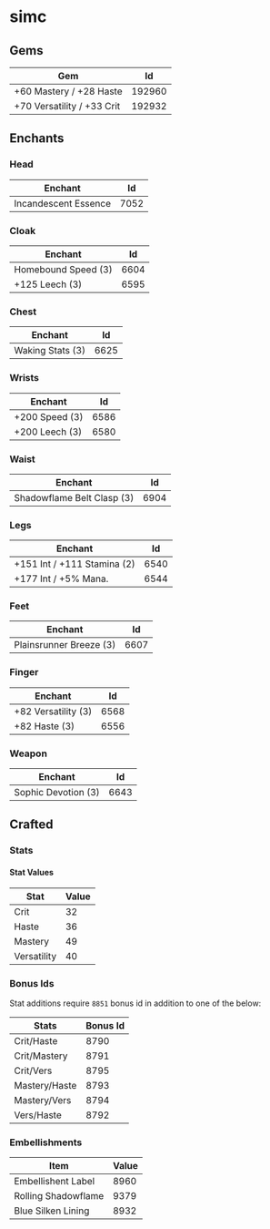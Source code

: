 # simc

## Gems

| Gem                        | Id     |
| -------------------------- | ------ |
| +60 Mastery / +28 Haste    | 192960 |
| +70 Versatility / +33 Crit | 192932 |

## Enchants

### Head

| Enchant              | Id   |
| -------------------- | ---- |
| Incandescent Essence | 7052 |

### Cloak

| Enchant             | Id   |
| ------------------- | ---- |
| Homebound Speed (3) | 6604 |
| +125 Leech (3)      | 6595 |

### Chest

| Enchant          | Id   |
| ---------------- | ---- |
| Waking Stats (3) | 6625 |

### Wrists

| Enchant        | Id   |
| -------------- | ---- |
| +200 Speed (3) | 6586 |
| +200 Leech (3) | 6580 |

### Waist

| Enchant                    | Id   |
| -------------------------- | ---- |
| Shadowflame Belt Clasp (3) | 6904 |

### Legs

| Enchant                     | Id   |
| --------------------------- | ---- |
| +151 Int / +111 Stamina (2) | 6540 |
| +177 Int / +5% Mana.        | 6544 |

### Feet

| Enchant                 | Id   |
| ----------------------- | ---- |
| Plainsrunner Breeze (3) | 6607 |

### Finger

| Enchant             | Id   |
| ------------------- | ---- |
| +82 Versatility (3) | 6568 |
| +82 Haste (3)       | 6556 |

### Weapon

| Enchant             | Id   |
| ------------------- | ---- |
| Sophic Devotion (3) | 6643 |

## Crafted

### Stats 

#### Stat Values

| Stat        | Value |
| ----------- | ----- |
| Crit        | 32    |
| Haste       | 36    |
| Mastery     | 49    |
| Versatility | 40    |

### Bonus Ids

Stat additions require `8851` bonus id in addition to one of the below:

| Stats         | Bonus Id |
| ------------- | -------- |
| Crit/Haste    | 8790     |
| Crit/Mastery  | 8791     |
| Crit/Vers     | 8795     |
| Mastery/Haste | 8793     |
| Mastery/Vers  | 8794     |
| Vers/Haste    | 8792     |

### Embellishments

| Item                | Value |
| ------------------- | ----- |
| Embellishent Label  | 8960  |
| Rolling Shadowflame | 9379  |
| Blue Silken Lining  | 8932  |
